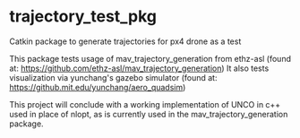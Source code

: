 # trajectory_test_pkg
Catkin package to generate trajectories for px4 drone as a test

This package tests usage of mav_trajectory_generation from ethz-asl (found at: https://github.com/ethz-asl/mav_trajectory_generation)
It also tests visualization via yunchang's gazebo simulator (found at: https://github.mit.edu/yunchang/aero_quadsim)

This project will conclude with a working implementation of UNCO in c++ used in place of nlopt, as is currently used in the
mav_trajectory_generation package.
